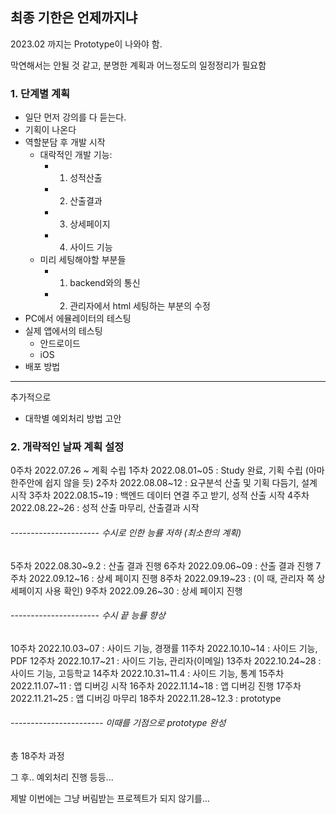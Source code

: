 ## 최종 기한은 언제까지냐
2023.02 까지는 Prototype이 나와야 함.

막연해서는 안될 것 같고, 분명한 계획과 어느정도의 일정정리가 필요함

### 1. 단계별 계획

- 일단 먼저 강의를 다 듣는다.
- 기획이 나온다
- 역할분담 후 개발 시작
  - 대락적인 개발 기능: 
    - 1. 성적산출
    - 2. 산출결과
    - 3. 상세페이지
    - 4. 사이드 기능
  - 미리 세팅해야할 부분들
    - 1. backend와의 통신
    - 2. 관리자에서 html 세팅하는 부분의 수정
- PC에서 에뮬레이터의 테스팅
- 실제 앱에서의 테스팅
  - 안드로이드
  - iOS
- 배포 방법
- ------------------- 
추가적으로 
- 대학별 예외처리 방법 고안


### 2. 개략적인 날짜 계획 설정

0주차 2022.07.26 ~ 계획 수립
1주차 2022.08.01~05 : Study 완료, 기획 수립 (아마 한주안에 쉽지 않을 듯)
2주차 2022.08.08~12 : 요구분석 산출 및 기획 다듬기, 설계 시작
3주차 2022.08.15~19 : 백엔드 데이터 연결 주고 받기, 성적 산출 시작
4주차 2022.08.22~26 : 성적 산출 마무리, 산출결과 시작
###### ---------------------- 수시로 인한 능률 저하 (최소한의 계획)
5주차 2022.08.30~9.2 : 산출 결과 진행
6주차 2022.09.06~09 : 산출 결과 진행
7주차 2022.09.12~16 : 상세 페이지 진행 
8주차 2022.09.19~23 : (이 때, 관리자 쪽 상세페이지 사용 확인)
9주차 2022.09.26~30 : 상세 페이지 진행
###### ---------------------- 수시 끝 능률 향상
10주차 2022.10.03~07 : 사이드 기능, 경쟁률 
11주차 2022.10.10~14 : 사이드 기능, PDF 
12주차 2022.10.17~21 : 사이드 기능, 관리자(이메일)
13주차 2022.10.24~28 : 사이드 기능, 고등학교
14주차 2022.10.31~11.4 : 사이드 기능, 통계
15주차 2022.11.07~11 : 앱 디버깅 시작
16주차 2022.11.14~18 : 앱 디버깅 진행
17주차 2022.11.21~25 : 앱 디버깅 마무리
18주차 2022.11.28~12.3 : prototype
###### ----------------------- 이때를 기점으로 prototype 완성
총 18주차 과정

그 후.. 예외처리 진행 등등...

제발 이번에는 그냥 버림받는 프로젝트가 되지 않기를...